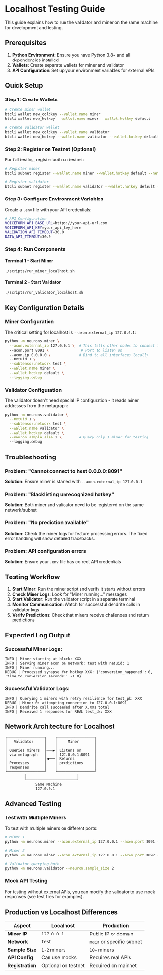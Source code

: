 # Localhost Testing Guide

This guide explains how to run the validator and miner on the same machine for development and testing.

## Prerequisites

1. **Python Environment**: Ensure you have Python 3.8+ and all dependencies installed
2. **Wallets**: Create separate wallets for miner and validator
3. **API Configuration**: Set up your environment variables for external APIs

## Quick Setup

### Step 1: Create Wallets

```bash
# Create miner wallet
btcli wallet new_coldkey --wallet.name miner
btcli wallet new_hotkey --wallet.name miner --wallet.hotkey default

# Create validator wallet  
btcli wallet new_coldkey --wallet.name validator
btcli wallet new_hotkey --wallet.name validator --wallet.hotkey default
```

### Step 2: Register on Testnet (Optional)

For full testing, register both on testnet:

```bash
# Register miner
btcli subnet register --wallet.name miner --wallet.hotkey default --netuid 1 --subtensor.network test

# Register validator
btcli subnet register --wallet.name validator --wallet.hotkey default --netuid 1 --subtensor.network test
```

### Step 3: Configure Environment Variables

Create a `.env` file with your API credentials:

```bash
# API Configuration
VOICEFORM_API_BASE_URL=https://your-api-url.com
VOICEFORM_API_KEY=your_api_key_here
VALIDATION_API_TIMEOUT=30.0
DATA_API_TIMEOUT=30.0
```

### Step 4: Run Components

#### Terminal 1 - Start Miner
```bash
./scripts/run_miner_localhost.sh
```

#### Terminal 2 - Start Validator  
```bash
./scripts/run_validator_localhost.sh
```

## Key Configuration Details

### Miner Configuration

The critical setting for localhost is `--axon.external_ip 127.0.0.1`:

```bash
python -m neurons.miner \
  --axon.external_ip 127.0.0.1 \  # This tells other nodes to connect to localhost
  --axon.port 8091 \               # Port to listen on
  --axon.ip 0.0.0.0 \             # Bind to all interfaces locally
  --netuid 1 \
  --subtensor.network test \
  --wallet.name miner \
  --wallet.hotkey default \
  --logging.debug
```

### Validator Configuration

The validator doesn't need special IP configuration - it reads miner addresses from the metagraph:

```bash
python -m neurons.validator \
  --netuid 1 \
  --subtensor.network test \
  --wallet.name validator \
  --wallet.hotkey default \
  --neuron.sample_size 1 \        # Query only 1 miner for testing
  --logging.debug
```

## Troubleshooting

### Problem: "Cannot connect to host 0.0.0.0:8091"

**Solution**: Ensure miner is started with `--axon.external_ip 127.0.0.1`

### Problem: "Blacklisting unrecognized hotkey"

**Solution**: Both miner and validator need to be registered on the same network/subnet

### Problem: "No prediction available"

**Solution**: Check the miner logs for feature processing errors. The fixed error handling will show detailed tracebacks.

### Problem: API configuration errors

**Solution**: Ensure your `.env` file has correct API credentials

## Testing Workflow

1. **Start Miner**: Run the miner script and verify it starts without errors
2. **Check Miner Logs**: Look for "Miner running..." messages
3. **Start Validator**: Run the validator script in a separate terminal
4. **Monitor Communication**: Watch for successful dendrite calls in validator logs
5. **Verify Predictions**: Check that miners receive challenges and return predictions

## Expected Log Output

### Successful Miner Logs:
```
INFO | Miner starting at block: XXX
INFO | Serving miner axon on network: test with netuid: 1
INFO | Miner running...
DEBUG | Processed synapse for hotkey XXX: {'conversion_happened': 0, 'time_to_conversion_seconds': -1.0}
```

### Successful Validator Logs:
```
INFO | Querying 1 miners with retry resilience for test_pk: XXX
DEBUG | Miner 0: attempting connection to 127.0.0.1:8091
INFO | Dendrite call succeeded after X.XXs total
INFO | Received 1 responses for REAL test_pk: XXX
```

## Network Architecture for Localhost

```
┌─────────────────┐    ┌─────────────────┐
│   Validator     │    │     Miner       │
│                 │    │                 │
│ Queries miners  │───▶│ Listens on      │
│ via metagraph   │    │ 127.0.0.1:8091  │
│                 │◀───│ Returns         │
│ Processes       │    │ predictions     │
│ responses       │    │                 │
└─────────────────┘    └─────────────────┘
         │                       │
         └───────────────────────┘
              Same Machine
              127.0.0.1
```

## Advanced Testing

### Test with Multiple Miners

To test with multiple miners on different ports:

```bash
# Miner 1
python -m neurons.miner --axon.external_ip 127.0.0.1 --axon.port 8091 --wallet.name miner1

# Miner 2  
python -m neurons.miner --axon.external_ip 127.0.0.1 --axon.port 8092 --wallet.name miner2

# Validator querying both
python -m neurons.validator --neuron.sample_size 2
```

### Mock API Testing

For testing without external APIs, you can modify the validator to use mock responses (see test files for examples).

## Production vs Localhost Differences

| Aspect | Localhost | Production |
|--------|-----------|------------|
| **Miner IP** | `127.0.0.1` | Public IP or domain |
| **Network** | `test` | `main` or specific subnet |
| **Sample Size** | `1-2` miners | `10+` miners |
| **API Config** | Can use mocks | Requires real APIs |
| **Registration** | Optional on testnet | Required on mainnet | 
